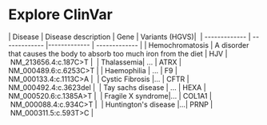 
# Explore ClinVar

| Disease | Disease description | Gene | Variants (HGVS)| 
| ------------- | ------------- |------------- | ------------- |
| Hemochromatosis | A disorder that causes the body to absorb too much iron from the diet | HJV | NM_213656.4:c.187C>T | 
| Thalassemia| ... | ATRX | NM_000489.6:c.6253C>T |
| Haemophilia | ... | F9 | NM_000133.4:c.1113C>A | 
| Cystic Fibrosis |... | CFTR | NM_000492.4:c.3623del | 
| Tay sachs disease | ... | HEXA | NM_000520.6:c.1385A>T | 
| Fragile X syndrome|... | COL1A1 | NM_000088.4:c.934C>T | 
| Huntington's disease |...| PRNP | NM_000311.5:c.593T>C | 

